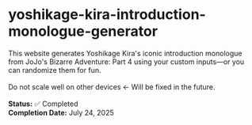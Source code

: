 # yoshikage-kira-introduction-monologue-generator
This website generates Yoshikage Kira's iconic introduction monologue from JoJo's Bizarre Adventure: Part 4 using your custom inputs—or you can randomize them for fun. <br> <br>
Do not scale well on other devices <- Will be fixed in the future. <br> <br>
**Status:** ✅ Completed  <br>
**Completion Date:** July 24, 2025
